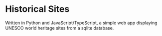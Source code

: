 # Historical Sites

Written in Python and JavaScript/TypeScript, a simple web app displaying UNESCO world heritage sites from a sqlite database.